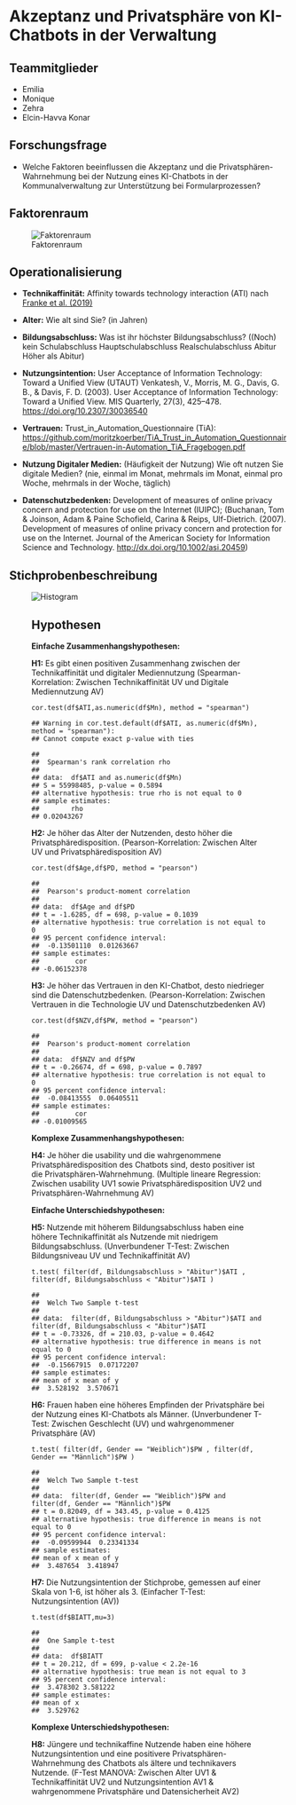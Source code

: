 # Akzeptanz und Privatsphäre von KI-Chatbots in der Verwaltung

## Teammitglieder

-   Emilia
-   Monique
-   Zehra
-   Elcin-Havva Konar

## Forschungsfrage

- Welche Faktoren beeinflussen die Akzeptanz und die
Privatsphären-Wahrnehmung bei der Nutzung eines KI-Chatbots in der
Kommunalverwaltung zur Unterstützung bei Formularprozessen?

## Faktorenraum

<figure>
<img src="Readme_files/Faktorenraum.jpeg"
alt="Faktorenraum" />
<figcaption aria-hidden="true">Faktorenraum</figcaption>
</figure>


## Operationalisierung

- **Technikaffinität:** Affinity towards technology interaction (ATI) nach
[Franke et
al. (2019)](10.1080/10447318.2018.1456150 "Franke, T., Attig, C., & Wessel, D. (2019). A Personal Resource for Technology Interaction: Development and Validation of the Affinity for Technology Interaction (ATI) Scale. International Journal of Human–Computer Interaction, 35(6), 456-467, DOI: 10.1080/10447318.2018.1456150")

- **Alter:** Wie alt sind Sie? (in Jahren)

- **Bildungsabschluss:** Was ist ihr höchster Bildungsabschluss? ((Noch) kein
Schulabschluss Hauptschulabschluss Realschulabschluss Abitur Höher als
Abitur)

- **Nutzungsintention:** User Acceptance of Information Technology: Toward a
Unified View (UTAUT) Venkatesh, V., Morris, M. G., Davis, G. B., &
Davis, F. D. (2003). User Acceptance of Information Technology: Toward a
Unified View. MIS Quarterly, 27(3), 425–478.
<https://doi.org/10.2307/30036540>

- **Vertrauen:** Trust\_in\_Automation\_Questionnaire (TiA):
<https://github.com/moritzkoerber/TiA_Trust_in_Automation_Questionnaire/blob/master/Vertrauen-in-Automation_TiA_Fragebogen.pdf>

- **Nutzung Digitaler Medien:** (Häufigkeit der Nutzung) Wie oft nutzen Sie
digitale Medien? (nie, einmal im Monat, mehrmals im Monat, einmal pro
Woche, mehrmals in der Woche, täglich)

- **Datenschutzbedenken:** Development of measures of online privacy concern
and protection for use on the Internet (IUIPC); (Buchanan, Tom &
Joinson, Adam & Paine Schofield, Carina & Reips, Ulf-Dietrich. (2007).
Development of measures of online privacy concern and protection for use
on the Internet. Journal of the American Society for Information Science
and Technology. <http://dx.doi.org/10.1002/asi.20459>)


## **Stichprobenbeschreibung**

<figure>
<img src="Readme_files/histogramAlter.png"
alt="Histogram" />


## **Hypothesen**

**Einfache Zusammenhangshypothesen:**

**H1:** Es gibt einen positiven Zusammenhang zwischen der Technikaffinität
und digitaler Mediennutzung (Spearman-Korrelation: Zwischen
Technikaffinität UV und Digitale Mediennutzung AV)

    cor.test(df$ATI,as.numeric(df$Mn), method = "spearman")

    ## Warning in cor.test.default(df$ATI, as.numeric(df$Mn), method = "spearman"):
    ## Cannot compute exact p-value with ties

    ## 
    ##  Spearman's rank correlation rho
    ## 
    ## data:  df$ATI and as.numeric(df$Mn)
    ## S = 55998485, p-value = 0.5894
    ## alternative hypothesis: true rho is not equal to 0
    ## sample estimates:
    ##        rho 
    ## 0.02043267

**H2:** Je höher das Alter der Nutzenden, desto höher die
Privatsphäredisposition. (Pearson-Korrelation: Zwischen Alter UV und
Privatsphäredisposition AV)

    cor.test(df$Age,df$PD, method = "pearson")

    ## 
    ##  Pearson's product-moment correlation
    ## 
    ## data:  df$Age and df$PD
    ## t = -1.6285, df = 698, p-value = 0.1039
    ## alternative hypothesis: true correlation is not equal to 0
    ## 95 percent confidence interval:
    ##  -0.13501110  0.01263667
    ## sample estimates:
    ##         cor 
    ## -0.06152378

**H3:** Je höher das Vertrauen in den KI-Chatbot, desto niedrieger sind die
Datenschutzbedenken. (Pearson-Korrelation: Zwischen Vertrauen in die
Technologie UV und Datenschutzbedenken AV)

    cor.test(df$NZV,df$PW, method = "pearson")

    ## 
    ##  Pearson's product-moment correlation
    ## 
    ## data:  df$NZV and df$PW
    ## t = -0.26674, df = 698, p-value = 0.7897
    ## alternative hypothesis: true correlation is not equal to 0
    ## 95 percent confidence interval:
    ##  -0.08413555  0.06405511
    ## sample estimates:
    ##         cor 
    ## -0.01009565

**Komplexe Zusammenhangshypothesen:**

**H4:** Je höher die usability und die wahrgenommene Privatsphäredisposition
des Chatbots sind, desto positiver ist die Privatsphären-Wahrnehmung.
(Multiple lineare Regression: Zwischen usability UV1 sowie
Privatsphäredisposition UV2 und Privatsphären-Wahrnehmung AV)

**Einfache Unterschiedshypothesen:**

**H5:** Nutzende mit höherem Bildungsabschluss haben eine höhere
Technikaffinität als Nutzende mit niedrigem Bildungsabschluss.
(Unverbundener T-Test: Zwischen Bildungsniveau UV und Technikaffinität
AV)

    t.test( filter(df, Bildungsabschluss > "Abitur")$ATI , filter(df, Bildungsabschluss < "Abitur")$ATI )

    ## 
    ##  Welch Two Sample t-test
    ## 
    ## data:  filter(df, Bildungsabschluss > "Abitur")$ATI and filter(df, Bildungsabschluss < "Abitur")$ATI
    ## t = -0.73326, df = 210.03, p-value = 0.4642
    ## alternative hypothesis: true difference in means is not equal to 0
    ## 95 percent confidence interval:
    ##  -0.15667915  0.07172207
    ## sample estimates:
    ## mean of x mean of y 
    ##  3.528192  3.570671

**H6:** Frauen haben eine höheres Empfinden der Privatsphäre bei der Nutzung
eines KI-Chatbots als Männer. (Unverbundener T-Test: Zwischen Geschlecht
(UV) und wahrgenommener Privatsphäre (AV)

    t.test( filter(df, Gender == "Weiblich")$PW , filter(df, Gender == "Männlich")$PW )

    ## 
    ##  Welch Two Sample t-test
    ## 
    ## data:  filter(df, Gender == "Weiblich")$PW and filter(df, Gender == "Männlich")$PW
    ## t = 0.82049, df = 343.45, p-value = 0.4125
    ## alternative hypothesis: true difference in means is not equal to 0
    ## 95 percent confidence interval:
    ##  -0.09599944  0.23341334
    ## sample estimates:
    ## mean of x mean of y 
    ##  3.487654  3.418947

**H7:** Die Nutzungsintention der Stichprobe, gemessen auf einer Skala von
1-6, ist höher als 3. (Einfacher T-Test: Nutzungsintention (AV))

    t.test(df$BIATT,mu=3)

    ## 
    ##  One Sample t-test
    ## 
    ## data:  df$BIATT
    ## t = 20.212, df = 699, p-value < 2.2e-16
    ## alternative hypothesis: true mean is not equal to 3
    ## 95 percent confidence interval:
    ##  3.478302 3.581222
    ## sample estimates:
    ## mean of x 
    ##  3.529762

**Komplexe Unterschiedshypothesen:**

**H8:** Jüngere und technikaffine Nutzende haben eine höhere
Nutzungsintention und eine positivere Privatsphären-Wahrnehmung des
Chatbots als ältere und technikavers Nutzende. (F-Test MANOVA: Zwischen
Alter UV1 & Technikaffinität UV2 und Nutzungsintention AV1 &
wahrgenommene Privatsphäre und Datensicherheit AV2)
